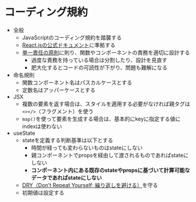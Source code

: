 # コーディング規約
- 全般
    - JavaScriptのコーディング規約を踏襲する
    - [React.jsの公式ドキュメント](https://ja.react.dev/)に準拠する
    - [単一責任の原則](https://ja.wikipedia.org/wiki/%E5%8D%98%E4%B8%80%E8%B2%AC%E4%BB%BB%E3%81%AE%E5%8E%9F%E5%89%87)に則り、関数やコンポーネントの責務を適切に設計する
        - 過度な責務を持っている場合は分割したり、設計を見直す
        - 肥大化するとコードの可読性が下がり、問題も難解になる
- 命名規則
    - 関数コンポーネント名はパスカルケースとする
    - 定数名はアッパーケースとする
- JSX
    - 複数の要素を返す場合は、スタイルを適用する必要がなければ親タグは`<></>`（フラグメント）を使う
    - `map()`を使って要素を生成する場合は、基本的にkeyに指定する値にindexは使わない
- useState
    - stateを定義する判断基準は以下とする
        - 時間が経っても変わらないものはstateにしない
        - 親コンポーネントでpropsを経由して渡されるものであればstateにしない
        - **コンポーネント内にある既存のstateやpropsに基づいて計算可能なデータであればstateにしない**
    - [DRY（Don’t Repeat Yourself; 繰り返しを避ける）](https://en.wikipedia.org/wiki/Don%27t_repeat_yourself)を守る
    - 初期値は設定する